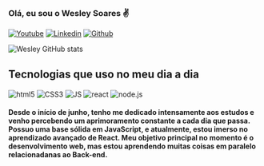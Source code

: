 ### Olá, eu sou o Wesley Soares ✌️

[![Youtube](https://img.shields.io/badge/YouTube_Gaming-FF0000?style=for-the-badge&logo=youtube-gaming&logoColor=white)](https://www.youtube.com/@yzzyfps/videos)
[![Linkedin](https://img.shields.io/badge/LinkedIn-0077B5?style=for-the-badge&logo=linkedin&logoColor=white)](https://www.linkedin.com/in/wesley-soares-06a573186/)
[![Github](https://img.shields.io/badge/GitHub-100000?style=for-the-badge&logo=github&logoColor=white)](https://github.com/Wesley17c)

![Wesley GitHub stats](https://github-readme-stats.vercel.app/api?username=Wesley17c&show_icons=true&theme=dracula)

## Tecnologias que uso no meu dia a dia 

<div style="display: inline_block">

<img align="center" src="https://img.shields.io/badge/HTML5-E34F26?style=for-the-badge&logo=html5&logoColor=white" alt="html5">
<img align="center" src="https://img.shields.io/badge/CSS3-1572B6?style=for-the-badge&logo=css3&logoColor=white" alt="CSS3">
<img align="center" src="https://img.shields.io/badge/JavaScript-F7DF1E?style=for-the-badge&logo=javascript&logoColor=black" alt="JS">
<img align="center" src="https://img.shields.io/badge/React-20232A?style=for-the-badge&logo=react&logoColor=61DAFB" alt="react">
<img align="center" src="https://img.shields.io/badge/Node.js-43853D?style=for-the-badge&logo=node.js&logoColor=white" alt="node.js">

</div>

#### Desde o início de junho, tenho me dedicado intensamente aos estudos e venho percebendo um aprimoramento constante a cada dia que passa. Possuo uma base sólida em JavaScript, e atualmente, estou imerso no aprendizado avançado de React. Meu objetivo principal no momento é o desenvolvimento web, mas estou aprendendo muitas coisas em paralelo relacionadanas ao Back-end.
